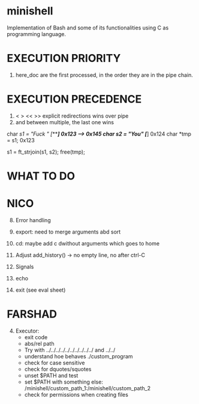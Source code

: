# minishell
Implementation of Bash and some of its functionalities using C as programming language.

# EXECUTION PRIORITY
1) here_doc are the first processed, in the order they are in the pipe chain.

# EXECUTION PRECEDENCE
1) < > << >> explicit redirections wins over pipe
2) and between multiple, the last one wins

char *s1 = "Fuck " [******] 0x123 --> 0x145
char *s2 = "You"   [****]	0x124
char *tmp = s1; 0x123

s1 = ft_strjoin(s1, s2);
free(tmp);

# WHAT TO DO

# NICO
8) Error handling
6) export: need to merge arguments abd sort

7) cd: maybe add c dwithout arguments which goes to home
1) Adjust add_history() -> no empty line, no after ctrl-C
5) Signals
2) echo
3) exit (see eval sheet)

# FARSHAD
4) Executor:
	- exit code
	- abs/rel path
	- Try with ../../../../../../../../../../ and ../../
	- understand hoe behaves ./custom_program
	- check for case sensitive
	- check for dquotes/squotes
	- unset $PATH and test
	- set $PATH with something else: /minishell/custom_path_1:/minishell/custom_path_2
	- check for permissions when creating files
